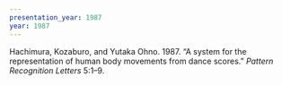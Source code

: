```yaml
---
presentation_year: 1987
year: 1987
---
```


Hachimura, Kozaburo, and Yutaka Ohno. 1987. “A system for the representation of human body movements from dance scores.” <i>Pattern Recognition Letters</i> 5:1–9.